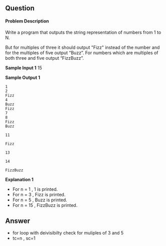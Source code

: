 ## Question
#### Problem Description
Write a program that outputs the string representation of numbers from 1 to N.

But for multiples of three it should output "Fizz" instead of the number and for the multiples of five output “Buzz”. For numbers which are multiples of both three and five output “FizzBuzz”.

**Sample Input 1**
15

**Sample Output 1**
```
1
2
Fizz
4
Buzz
Fizz
7
8
Fizz
Buzz

11

Fizz

13

14

FizzBuzz
```

**Explanation 1**
- For n = 1 , 1 is printed.
- For n = 3 , Fizz is printed.
- For n = 5 , Buzz is printed.
- For n = 15 , FizzBuzz is printed.

## Answer
- for loop with deivisibilty check for muliples of 3 and 5
- tc=n , sc=1